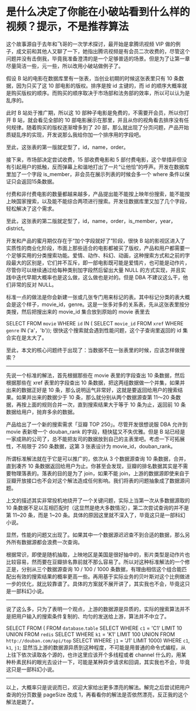 是什么决定了你能在小破站看到什么样的视频？提示，不是推荐算法
==

这个故事源自于去年和飞哥的一次学术探讨，最开始是拿腾讯视频 VIP 做的例子，成文前和其他人又聊了一下，她指出腾讯视频是有会员二次收费的，尽管这个问题并没有击倒我，毕竟我准备澄清的是一个足够普适的场景。但是为了让第一章尽量简洁一些，元一些，所以改用小破站做例子了。

假设 B 站的电影在数据库里有一张表，当创业初期的时候这张表里只有 10 条数据，因为只买了这 10 部电影的版权。排序是按 id 主键的，而 id 的顺序大概率就是购买版权的顺序。而购买的顺序取决于市场部和法务部的效率，所以可以认为是乱序的。

此时 B 站处于推广期，所以这 10 部种子电影是免费的，不需要开会员，所以你打开 B 站，就会看见全部的 10 部电影展示在那里，并且从你的视角看去排序没有任何规律。随着购买的版权逐渐增多到了 20 部，那么就出现了分页问题，产品开始质疑乱序的实现，开发说那么我给你加一个排序用的字段吧。

至此，这张表的第一版就定型了，id，name，order。

接下来，市场部决定尝试收费，15 部收费电影和 5 部付费电影，这个举措非但没有引起用户的抵触，反而弹幕上和谐地打出了一片“让他恰”的呼声。开发在数据库里加了一个字段 is_member，非会员在展示列表的时候会多一个 where 条件以保证只会返回15条数据。

付费和非付费电影的数量都越来越多，产品提出能不能按上映年份搜索，能不能按上映国家搜索，以及能不能综合两项进行搜索。开发往数据库里又加了几个字段，轻松解决了这个需求。

至此，这张表的第二版就定型了，id，name，order，is_member，year，district。

开发和产品的蜜月期仅存在于“加个字段就好了”阶段，很快 B 站的影视区进入了实质性的商业化阶段，市面上那些适合的电影都被买了版权，产品和用户都需要一个足够实用的分类搜索功能。爱情、动作、科幻、动画，这种搜索方式和之前的字段最大的区别是，它们并不互斥，即一部电影既可能是爱情片，也可能是动作片，尽管你可以继续通过给每种类别加字段然后留出大量 NULL 的方式实现，并且实践中迭代早期大概率也是这么做，这么做也是对的。但是 DBA 不建议这么干，他们非常的反对 NULL。

标准一点的做法是你会新建一张或几张专门用来标记的表。其中标记分类的表大概会是这个样子，movie_id，genre。这是一张多对多的关系表，先从这张表里按分类搜，然后把搜出来的 movie_id 集合放到原始的 movie 表里去

SELECT FROM `movie` WHERE `id` IN (
    SELECT `movie_id` FROM `xref` WHERE `genre` IN ('a'，'b'));
很快这个搜索就会遇到性能问题，这个子查询里返回的 id 集合实在是太大了。

至此，本文的核心问题终于出现了：当数据不在一张表里的时候，应该怎样做搜索？

---

先说一个标准的解法，首先根据那些在 movie 表里的字段查出 10 条数据，然后根据那些在 xref 表里的字段查出 10 条数据，把这两组数据做一个并集，如果并出来的数据正好是 10 条，那么说明运气非常好，这就是要返回给用户的搜索结果。如果并出来的数据少于 10 条，那么就分别从两个数据源查第 11～20 条数据，再按上面的规则合并一次，直到搜索结果大于等于 10 条为止，返回前 10 条数据给用户，抛弃多余的数据。

产品给出了一个新的搜索需求「豆瓣 TOP 250」。尽管开发很想说服 DBA 允许到 movie 表新增一个 douban_rank 的字段，糙快猛又不失优雅。但是 B 站已经是一家成熟的公司了，总不能把友司的数据放到自己的主表里吧。考虑一下可拓展性，不局限于 250 条数据，这第 3 张表设计为 movie_id，douban_rank。

所谓标准解法就在于它是可以推广的，依次从 3 个数据源查询 10 条数据，合并，直到凑齐 10 条数据返回给用户为止。你甚至会发现，豆瓣的排名数据其实是不需要物理落表的。落表的目的是为了 join，如果不能 join，上游的数据源即使来自于豆瓣开放接口也不会对这个解法造成任何影响。我们将表的问题抽象成了数据源问题。

上文的描述其实非常投机地绕开了一个关键问题，实际上当第一次从多数据源取的 10 条数据不足以互相匹配时（这显然是绝大多数情况），第二次尝试查询的并不是第 11~20 条，而是 1~20 条。具体的原因这里就不深入了，毕竟这只是一部科幻小说。

显然，性能的问题又出现了。如果其中一个数据源迟迟查不到合适的数据，那么另外所有数据源都会浪费一次查询。

根据常识，即使是随机抽取，上映地区是美国是很好抽中的，影片类型是动作片也比较容易，然而要在豆瓣排名靠前就不那么容易了。所以对这种标准解法的一个修正是，分别从三个数据源查询 10 / 100 / 1000 条数据，有理由相信这个组合能匹配出有效的搜索结果的概率更高一些。再用基于实际业务的贝叶斯对这个比例做进一步的优化，就比较靠谱了。具体的方案就不展开讲了，其实我也不会，毕竟这只是一部科幻小说。

---

说了这么多，只为了表明一个观点，上游的数据源是异质的，实际的搜索算法并不是把用户输入的搜索条件复制的、均匀的发送给上游，算法并不中立了。

SELECT FROM
(
    FROM `database`.`table` SELECT WHERE `c1` = 'C1' LIMIT 10
    UNION
    FROM `redis` SELECT WHERE `k1` = 'K1' LIMIT 100
    UNION
    FROM `http://douban.com/api/top` SELECT WHERE `j1` = 'J1' LIMIT 1000)
WHERE `c1`, `k1`, `j1`;
显然当上游的数据源异质到这种程度，不可能是用普通的命令式编程，从上往下依次读取各个源的，也许这里应该开个多线程或者 channel 什么的，用某种朴素民科的眼光去设计一下，可能是某种异步请求和回调，其实我也不会，毕竟这只是一部科幻小说。

---

以上，大概率只是说说而已，欢迎大家给出更多漂亮的解法。解完之后尝试把用户查询的分页数量 pageSize 改成 1，再看看你的解法是否依然漂亮，反正我的这个解法是跪了。
